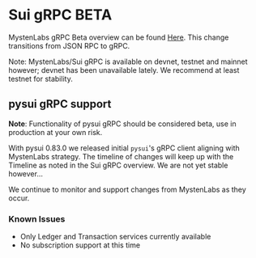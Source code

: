 # Sui gRPC BETA

MystenLabs gRPC Beta overview can be found [Here](https://docs.sui.io/concepts/grpc-overview). This change transitions
from JSON RPC to gRPC.

Note: MystenLabs/Sui gRPC is available on devnet, testnet and mainnet however; devnet has been unavailable lately. We recommend at least testnet for
stability.

## pysui gRPC support

**Note**: Functionality of pysui gRPC should be considered beta, use in production at your own risk.

With pysui 0.83.0 we released initial `pysui`'s gRPC client aligning with MystenLabs strategy. The timeline of changes will keep up with the Timeline as noted in the Sui gRPC overview. We are not yet stable however...

We continue to monitor and support changes from MystenLabs as they occur.

### Known Issues

- Only Ledger and Transaction services currently available
- No subscription support at this time
